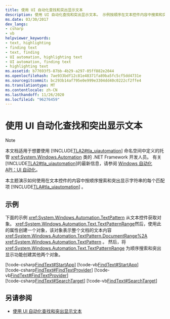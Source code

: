 ```yaml
---
title: 使用 UI 自动化查找和突出显示文本
description: 使用 UI 自动化查找和突出显示文本。 示例按顺序在文本控件内容中搜索和突出显示字符串的每个匹配项。
ms.date: 03/30/2017
dev_langs:
- csharp
- vb
helpviewer_keywords:
- text, highlighting
- finding text
- text, finding
- UI automation, highlighting text
- UI automation, finding text
- highlighting text
ms.assetid: b77693f5-87bb-4b29-a297-05ff882e2044
ms.openlocfilehash: 7ae933bdf12c81e48371fa89ba5fc5cf5dd4731e
ms.sourcegitcommit: bc293b14af795e0e999e3304dd40c0222cf2ffe4
ms.translationtype: MT
ms.contentlocale: zh-CN
ms.lasthandoff: 11/26/2020
ms.locfileid: "96276459"
---
```

# <a name="find-and-highlight-text-using-ui-automation"></a>使用 UI 自动化查找和突出显示文本

> [!NOTE]
> 本文档适用于想要使用 [!INCLUDE[TLA2#tla_uiautomation](../../../includes/tla2sharptla-uiautomation-md.md)] 命名空间中定义的托管 <xref:System.Windows.Automation> 类的 .NET Framework 开发人员。 有关 [!INCLUDE[TLA2#tla_uiautomation](../../../includes/tla2sharptla-uiautomation-md.md)]的最新信息，请参阅 [Windows 自动化 API：UI 自动化](/windows/win32/winauto/entry-uiauto-win32)。  
  
 本主题演示如何使用在文本控件的内容中按顺序搜索和突出显示字符串的每个匹配项 [!INCLUDE[TLA#tla_uiautomation](../../../includes/tlasharptla-uiautomation-md.md)] 。  
  
## <a name="example"></a>示例  

 下面的示例 <xref:System.Windows.Automation.TextPattern> 从文本控件获取对象。 <xref:System.Windows.Automation.Text.TextPatternRange>然后，使用此的属性创建一个对象，该对象表示整个文档的文本内容 <xref:System.Windows.Automation.TextPattern.DocumentRange%2A> <xref:System.Windows.Automation.TextPattern> 。 然后，将 <xref:System.Windows.Automation.Text.TextPatternRange> 为顺序搜索和突出显示功能创建其他两个对象。  
  
[!code-csharp[FindText#StartApp](../../../samples/snippets/csharp/VS_Snippets_Wpf/FindText/CSharp/SearchWindow.cs#startapp)]
[!code-vb[FindText#StartApp](../../../samples/snippets/visualbasic/VS_Snippets_Wpf/FindText/VisualBasic/SearchWindow.vb#startapp)]  
[!code-csharp[FindText#FindTextProvider](../../../samples/snippets/csharp/VS_Snippets_Wpf/FindText/CSharp/SearchWindow.cs#findtextprovider)]
[!code-vb[FindText#FindTextProvider](../../../samples/snippets/visualbasic/VS_Snippets_Wpf/FindText/VisualBasic/SearchWindow.vb#findtextprovider)]  
[!code-csharp[FindText#SearchTarget](../../../samples/snippets/csharp/VS_Snippets_Wpf/FindText/CSharp/SearchWindow.cs#searchtarget)]
[!code-vb[FindText#SearchTarget](../../../samples/snippets/visualbasic/VS_Snippets_Wpf/FindText/VisualBasic/SearchWindow.vb#searchtarget)]  
  
## <a name="see-also"></a>另请参阅

- [使用 UI 自动化查找和突出显示文本](find-and-highlight-text-using-ui-automation.md)
